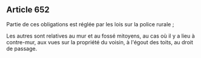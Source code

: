 Article 652
----
Partie de ces obligations est réglée par les lois sur la police rurale ;

Les autres sont relatives au mur et au fossé mitoyens, au cas où il y a lieu à
contre-mur, aux vues sur la propriété du voisin, à l'égout des toits, au droit
de passage.
